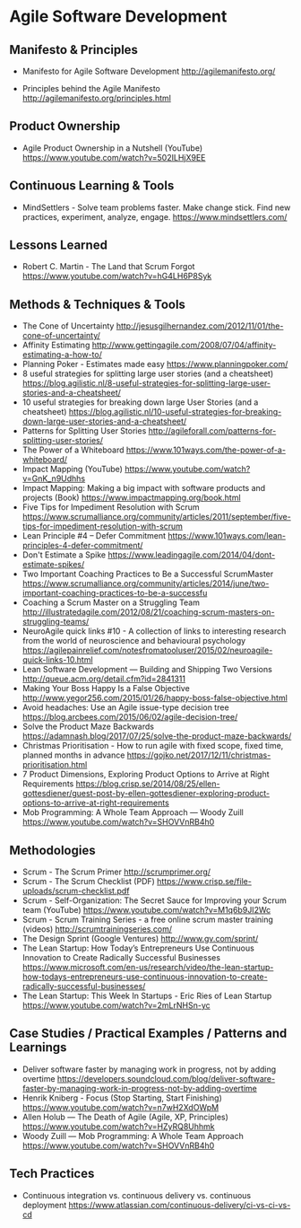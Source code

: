# Agile Software Development 

## Manifesto & Principles

* Manifesto for Agile Software Development
  http://agilemanifesto.org/
  
* Principles behind the Agile Manifesto
  http://agilemanifesto.org/principles.html

## Product Ownership

* Agile Product Ownership in a Nutshell (YouTube)
  https://www.youtube.com/watch?v=502ILHjX9EE

## Continuous Learning & Tools

* MindSettlers - Solve team problems faster. Make change stick.  Find new practices, experiment, analyze, engage.
  https://www.mindsettlers.com/
  
## Lessons Learned

* Robert C. Martin - The Land that Scrum Forgot
  https://www.youtube.com/watch?v=hG4LH6P8Syk

## Methods & Techniques & Tools

* The Cone of Uncertainty
  http://jesusgilhernandez.com/2012/11/01/the-cone-of-uncertainty/
* Affinity Estimating
  http://www.gettingagile.com/2008/07/04/affinity-estimating-a-how-to/
* Planning Poker - Estimates made easy 
  https://www.planningpoker.com/
* 8 useful strategies for splitting large user stories (and a cheatsheet)
  https://blog.agilistic.nl/8-useful-strategies-for-splitting-large-user-stories-and-a-cheatsheet/
* 10 useful strategies for breaking down large User Stories (and a cheatsheet)
  https://blog.agilistic.nl/10-useful-strategies-for-breaking-down-large-user-stories-and-a-cheatsheet/
* Patterns for Splitting User Stories
  http://agileforall.com/patterns-for-splitting-user-stories/
* The Power of a Whiteboard
  https://www.101ways.com/the-power-of-a-whiteboard/
* Impact Mapping (YouTube)
  https://www.youtube.com/watch?v=GnK_n9Udhhs
* Impact Mapping: Making a big impact with software products and projects (Book)
  https://www.impactmapping.org/book.html
* Five Tips for Impediment Resolution with Scrum
  https://www.scrumalliance.org/community/articles/2011/september/five-tips-for-impediment-resolution-with-scrum
* Lean Principle #4 – Defer Commitment
  https://www.101ways.com/lean-principles-4-defer-commitment/
* Don't Estimate a Spike
  https://www.leadingagile.com/2014/04/dont-estimate-spikes/
* Two Important Coaching Practices to Be a Successful ScrumMaster
  https://www.scrumalliance.org/community/articles/2014/june/two-important-coaching-practices-to-be-a-successfu
* Coaching a Scrum Master on a Struggling Team
  http://illustratedagile.com/2012/08/21/coaching-scrum-masters-on-struggling-teams/
* NeuroAgile quick links #10 - A collection of links to interesting research from the world of neuroscience and behavioural psychology
  https://agilepainrelief.com/notesfromatooluser/2015/02/neuroagile-quick-links-10.html
* Lean Software Development — Building and Shipping Two Versions
  http://queue.acm.org/detail.cfm?id=2841311
* Making Your Boss Happy Is a False Objective
  http://www.yegor256.com/2015/01/26/happy-boss-false-objective.html
* Avoid headaches: Use an Agile issue-type decision tree
  https://blog.arcbees.com/2015/06/02/agile-decision-tree/
* Solve the Product Maze Backwards
  https://adamnash.blog/2017/07/25/solve-the-product-maze-backwards/
* Christmas Prioritisation - How to run agile with fixed scope, fixed time, planned months in advance
  https://gojko.net/2017/12/11/christmas-prioritisation.html
* 7 Product Dimensions, Exploring Product Options to Arrive at Right Requirements
  https://blog.crisp.se/2014/08/25/ellen-gottesdiener/guest-post-by-ellen-gottesdiener-exploring-product-options-to-arrive-at-right-requirements
* Mob Programming: A Whole Team Approach — Woody Zuill
  https://www.youtube.com/watch?v=SHOVVnRB4h0

## Methodologies

* Scrum - The Scrum Primer 
  http://scrumprimer.org/
* Scrum - The Scrum Checklist (PDF)
  https://www.crisp.se/file-uploads/scrum-checklist.pdf
* Scrum - Self-Organization: The Secret Sauce for Improving your Scrum team (YouTube)
  https://www.youtube.com/watch?v=M1q6b9JI2Wc
* Scrum - Scrum Training Series - a free online scrum master training (videos)
  http://scrumtrainingseries.com/
* The Design Sprint (Google Ventures)
  http://www.gv.com/sprint/
* The Lean Startup: How Today’s Entrepreneurs Use Continuous Innovation to Create Radically Successful Businesses
  https://www.microsoft.com/en-us/research/video/the-lean-startup-how-todays-entrepreneurs-use-continuous-innovation-to-create-radically-successful-businesses/
* The Lean Startup: This Week In Startups - Eric Ries of Lean Startup 
  https://www.youtube.com/watch?v=2mLrNHSn-yc


## Case Studies / Practical Examples / Patterns and Learnings

* Deliver software faster by managing work in progress, not by adding overtime
  https://developers.soundcloud.com/blog/deliver-software-faster-by-managing-work-in-progress-not-by-adding-overtime
* Henrik Kniberg - Focus (Stop Starting, Start Finishing)
  https://www.youtube.com/watch?v=n7wH2XdOWpM
* Allen Holub — The Death of Agile (Agile, XP, Principles)
  https://www.youtube.com/watch?v=HZyRQ8Uhhmk
* Woody Zuill — Mob Programming: A Whole Team Approach
  https://www.youtube.com/watch?v=SHOVVnRB4h0

## Tech Practices

* Continuous integration vs. continuous delivery vs. continuous deployment
  https://www.atlassian.com/continuous-delivery/ci-vs-ci-vs-cd
